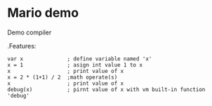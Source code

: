 # Mario demo
Demo compiler

.Features:
	
	var x              ; define variable named 'x'
	x = 1              ; asign int value 1 to x
	x                  ; print value of x
	x = 2 * (1+1) / 2  ;math operate(s)
	x                  ; print value of x
	debug(x)           ; pirnt value of x with vm built-in function  'debug'

